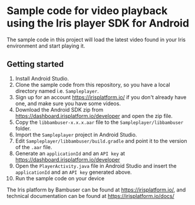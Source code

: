 
# Sample code for video playback using the Iris player SDK for Android

The sample code in this project will load the latest video found in your Iris environment and start playing it.


## Getting started

1. Install Android Studio.
2. Clone the sample code from this repository, so you have a local directory named i.e. `Sampleplayer`.
3. Sign up for an account https://irisplatform.io/ if you don't already have one, and make sure you have some videos.
4. Download the Android SDK zip from https://dashboard.irisplatform.io/developer and open the zip file.
5. Copy the `libbambuser-x.x.x.aar` file to the `Sampleplayer/libbambuser` folder.
6. Import the `Sampleplayer` project in Android Studio.
7. Edit `Sampleplayer/libbambuser/build.gradle` and point it to the version of the `.aar` file.
8. Generate an `applicationId` and an `API key` at https://dashboard.irisplatform.io/developer
9. Open the `PlayerActivity.java` file in Android Studio and insert the `applicationId` and an `API key` generated above.
10. Run the sample code on your device


The Iris platform by Bambuser can be found at https://irisplatform.io/,
and technical documentation can be found at https://irisplatform.io/docs/
